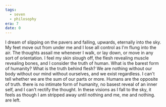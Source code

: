 ```yaml
---
tags:
  - seven
  - philosophy
era: 7
date: 0
---
```


I dream of slipping on the pavers and falling, upwards, eternally into the sky. My feet move out from under me and I lose all control as I'm flung into the air. The thoughts assail me whenever I walk, or lay down, or move in any sort of orientation. I feel my skin slough off, the flesh revealing muscle revealing bones, and I consider the truth of human. What is the barest form of humanity? What is the truth behind flesh? We are nothing without our body without our mind without ourselves, and we exist regardless. I can't tell whether we are the sum of our parts or more. Humans are the opposite of truth. there is no intimate form of humanity, no basest reveal of an inner self, and I can't rectify the thought. In these visions as I fall to the sky, it feels as though I am stripped away until nothing and me, me and nothing.  are left.